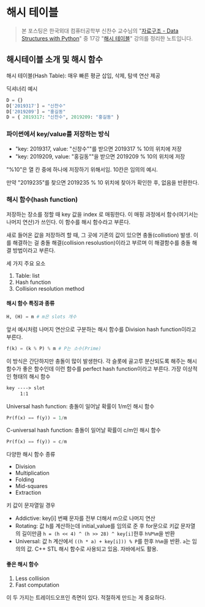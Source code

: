# 해시 테이블

> 본 포스팅은 한국외대 컴퓨터공학부 신찬수 교수님의 "[자료구조 - Data Structures with Python](https://www.youtube.com/playlist?list=PLsMufJgu5933ZkBCHS7bQTx0bncjwi4PK)" 중 17강 "[해시 테이블](https://youtube.com/watch?v=Bzmepm6pYQI)" 강의를 정리한 노트입니다.

## 해시테이블 소개 및 해시 함수

해시 테이블(Hash Table): 매우 빠른 평균 삽입, 삭제, 탐색 연산 제공

딕셔너리 예시

```py
D = {}
D['2019317'] = "신찬수"
D['2019209'] = "홍길동"
D = { 2019317: "신찬수", 2019209: "홍길동" }
```

### 파이썬에서 key/value를 저장하는 방식

- "key: 2019317, value: "신창수""를 받으면 2019317 % 10의 위치에 저장
- "key: 2019209, value: "홍길동""을 받으면 2019209 % 10의 위치에 저장

"%10"은 열 칸 중에 하나에 저장하기 위해서임. 10칸은 임의의 예시.

만약 "2019235"를 찾으면 2019235 % 10 위치에 찾아가 확인한 후, 없음을 반환한다.

### 해시 함수(hash function)

저장하는 장소를 정할 때 key 값을 index 로 매핑한다. 이 매핑 과정에서 함수(여기서는 나머지 연산)가 쓰인다. 이 함수를 해시 함수라고 부른다.

새로 들어온 값을 저장하려 할 때, 그 곳에 기존의 값이 있으면 충돌(collistion) 발생. 이를 해결하는 걸 충돌 해결(collision resolustion)이라고 부르며 이 해결함수를 충돌 해결 방법이라고 부른다.

세 가지 주요 요소

1. Table: list
2. Hash function
3. Collision resolution method

#### 해시 함수 특징과 종류

```py
H, (H) = m # m은 slots 개수
```

앞서 예시처럼 나머지 연산으로 구분하는 해시 함수를 Division hash function이라고 부른다.

```py
f(k) = (k % P) % m # P는 소수(Prime)
```

이 방식은 간단하지만 충돌이 많이 발생한다. 각 슬롯에 골고루 분산되도록 해주는 해시 함수가 좋은 함수인데 이런 함수를 perfect hash function이라고 부른다. 가장 이상적인 형태의 해시 함수

```txt
key ----> slot
     1:1
```

Universal hash function: 충돌이 일어날 확률이 1/m인 해시 함수

```py
Pr(f(x) == f(y)) = 1/m
```

C-universal hash function: 충돌이 일어날 확률이 c/m인 해시 함수

```py
Pr(f(x) == f(y)) = c/m
```

다양한 해시 함수 종류

- Division
- Multiplication
- Folding
- Mid-squares
- Extraction

키 값이 문자열일 경우

- Addictive: key[i] 번째 문자를 전부 더해서 m으로 나머지 연산
- Rotating: 값 h를 계산하는데 initial_value를 임의로 준 후 for문으로 키값 문자열의 길이만큼 `h = (h << 4) ^ (h >> 28) ^ key[i]`한후 `h%P%m`을 반환
- Universal: 값 h 계산에서 `((h * a) + key[i])) % P`를 한후 `h%m`을 반환. `a`는 임의의 값. C++ STL 해시 함수로 사용되고 있음. 자바에서도 활용.

#### 좋은 해시 함수

1. Less collision
2. Fast computation

이 두 가지는 트레이드오프인 측면이 있다. 적절하게 만드는 게 중요하다.
